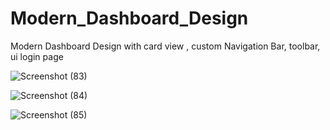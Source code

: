 
# Modern_Dashboard_Design

Modern Dashboard Design with card view , custom Navigation Bar, toolbar,
ui login page


![Screenshot (83)](https://user-images.githubusercontent.com/62096719/120515184-b2d58280-c3eb-11eb-9441-64aa89fdc243.png)


![Screenshot (84)](https://user-images.githubusercontent.com/62096719/120515196-b537dc80-c3eb-11eb-9321-0e742ce75cf3.png)


![Screenshot (85)](https://user-images.githubusercontent.com/62096719/120515202-b701a000-c3eb-11eb-84a7-79236ca4e09d.png)

